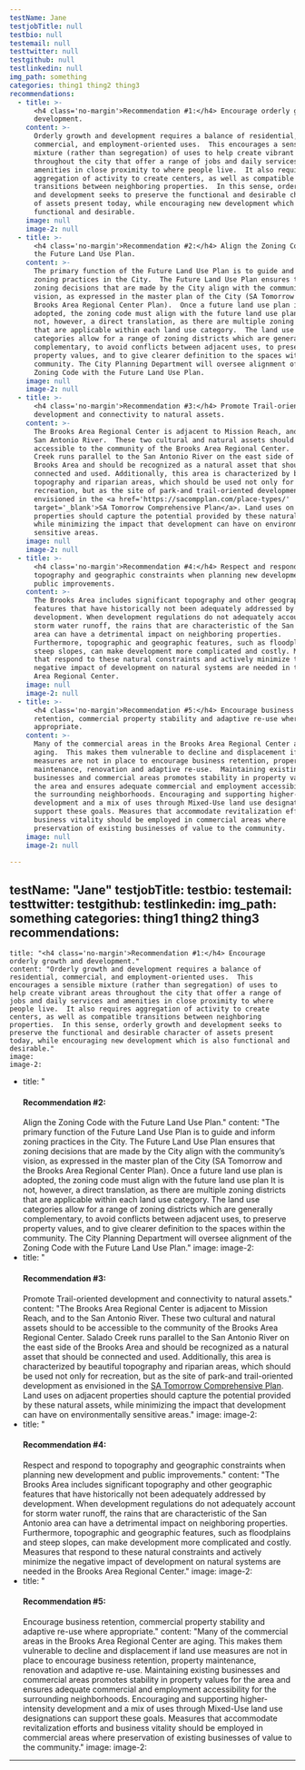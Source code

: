 ```yaml
---
testName: Jane
testjobTitle: null
testbio: null
testemail: null
testtwitter: null
testgithub: null
testlinkedin: null
img_path: something
categories: thing1 thing2 thing3
recommendations:
  - title: >-
      <h4 class='no-margin'>Recommendation #1:</h4> Encourage orderly growth and
      development.
    content: >-
      Orderly growth and development requires a balance of residential,
      commercial, and employment-oriented uses.  This encourages a sensible
      mixture (rather than segregation) of uses to help create vibrant areas
      throughout the city that offer a range of jobs and daily services and
      amenities in close proximity to where people live.  It also requires
      aggregation of activity to create centers, as well as compatible
      transitions between neighboring properties.  In this sense, orderly growth
      and development seeks to preserve the functional and desirable character
      of assets present today, while encouraging new development which is also
      functional and desirable.
    image: null
    image-2: null
  - title: >-
      <h4 class='no-margin'>Recommendation #2:</h4> Align the Zoning Code with
      the Future Land Use Plan.
    content: >-
      The primary function of the Future Land Use Plan is to guide and inform
      zoning practices in the City.  The Future Land Use Plan ensures that
      zoning decisions that are made by the City align with the community’s
      vision, as expressed in the master plan of the City (SA Tomorrow and the
      Brooks Area Regional Center Plan).  Once a future land use plan is
      adopted, the zoning code must align with the future land use plan It is
      not, however, a direct translation, as there are multiple zoning districts
      that are applicable within each land use category.  The land use
      categories allow for a range of zoning districts which are generally
      complementary, to avoid conflicts between adjacent uses, to preserve
      property values, and to give clearer definition to the spaces within the
      community. The City Planning Department will oversee alignment of the
      Zoning Code with the Future Land Use Plan.
    image: null
    image-2: null
  - title: >-
      <h4 class='no-margin'>Recommendation #3:</h4> Promote Trail-oriented
      development and connectivity to natural assets.
    content: >-
      The Brooks Area Regional Center is adjacent to Mission Reach, and to the
      San Antonio River.  These two cultural and natural assets should to be
      accessible to the community of the Brooks Area Regional Center.  Salado
      Creek runs parallel to the San Antonio River on the east side of the
      Brooks Area and should be recognized as a natural asset that should be
      connected and used. Additionally, this area is characterized by beautiful
      topography and riparian areas, which should be used not only for
      recreation, but as the site of park-and trail-oriented development as
      envisioned in the <a href='https://sacompplan.com/place-types/'
      target='_blank'>SA Tomorrow Comprehensive Plan</a>. Land uses on adjacent
      properties should capture the potential provided by these natural assets,
      while minimizing the impact that development can have on environmentally
      sensitive areas.
    image: null
    image-2: null
  - title: >-
      <h4 class='no-margin'>Recommendation #4:</h4> Respect and respond to
      topography and geographic constraints when planning new development and
      public improvements.
    content: >-
      The Brooks Area includes significant topography and other geographic
      features that have historically not been adequately addressed by
      development. When development regulations do not adequately account for
      storm water runoff, the rains that are characteristic of the San Antonio
      area can have a detrimental impact on neighboring properties. 
      Furthermore, topographic and geographic features, such as floodplains and
      steep slopes, can make development more complicated and costly. Measures
      that respond to these natural constraints and actively minimize the
      negative impact of development on natural systems are needed in the Brooks
      Area Regional Center.
    image: null
    image-2: null
  - title: >-
      <h4 class='no-margin'>Recommendation #5:</h4> Encourage business
      retention, commercial property stability and adaptive re-use where
      appropriate.
    content: >-
      Many of the commercial areas in the Brooks Area Regional Center are
      aging.  This makes them vulnerable to decline and displacement if land use
      measures are not in place to encourage business retention, property
      maintenance, renovation and adaptive re-use.  Maintaining existing
      businesses and commercial areas promotes stability in property values for
      the area and ensures adequate commercial and employment accessibility for
      the surrounding neighborhoods. Encouraging and supporting higher-intensity
      development and a mix of uses through Mixed-Use land use designations can
      support these goals. Measures that accommodate revitalization efforts and
      business vitality should be employed in commercial areas where
      preservation of existing businesses of value to the community.
    image: null
    image-2: null

---
```


testName: "Jane"
testjobTitle:
testbio:
testemail:
testtwitter:
testgithub:
testlinkedin:
img_path: something
categories:
  thing1
  thing2
  thing3
recommendations:
  -
    title: "<h4 class='no-margin'>Recommendation #1:</h4> Encourage orderly growth and development."
    content: "Orderly growth and development requires a balance of residential, commercial, and employment-oriented uses.  This encourages a sensible mixture (rather than segregation) of uses to help create vibrant areas throughout the city that offer a range of jobs and daily services and amenities in close proximity to where people live.  It also requires aggregation of activity to create centers, as well as compatible transitions between neighboring properties.  In this sense, orderly growth and development seeks to preserve the functional and desirable character of assets present today, while encouraging new development which is also functional and desirable."
    image:
    image-2:
  -
    title: "<h4 class='no-margin'>Recommendation #2:</h4> Align the Zoning Code with the Future Land Use Plan."
    content: "The primary function of the Future Land Use Plan is to guide and inform zoning practices in the City.  The Future Land Use Plan ensures that zoning decisions that are made by the City align with the community’s vision, as expressed in the master plan of the City (SA Tomorrow and the Brooks Area Regional Center Plan).  Once a future land use plan is adopted, the zoning code must align with the future land use plan It is not, however, a direct translation, as there are multiple zoning districts that are applicable within each land use category.  The land use categories allow for a range of zoning districts which are generally complementary, to avoid conflicts between adjacent uses, to preserve property values, and to give clearer definition to the spaces within the community. The City Planning Department will oversee alignment of the Zoning Code with the Future Land Use Plan."
    image:
    image-2:
  -
    title: "<h4 class='no-margin'>Recommendation #3:</h4> Promote Trail-oriented development and connectivity to natural assets."
    content: "The Brooks Area Regional Center is adjacent to Mission Reach, and to the San Antonio River.  These two cultural and natural assets should to be accessible to the community of the Brooks Area Regional Center.  Salado Creek runs parallel to the San Antonio River on the east side of the Brooks Area and should be recognized as a natural asset that should be connected and used. Additionally, this area is characterized by beautiful topography and riparian areas, which should be used not only for recreation, but as the site of park-and trail-oriented development as envisioned in the <a href='https://sacompplan.com/place-types/' target='_blank'>SA Tomorrow Comprehensive Plan</a>. Land uses on adjacent properties should capture the potential provided by these natural assets, while minimizing the impact that development can have on environmentally sensitive areas."
    image:
    image-2:
  -
    title: "<h4 class='no-margin'>Recommendation #4:</h4> Respect and respond to topography and geographic constraints when planning new development and public improvements."
    content: "The Brooks Area includes significant topography and other geographic features that have historically not been adequately addressed by development. When development regulations do not adequately account for storm water runoff, the rains that are characteristic of the San Antonio area can have a detrimental impact on neighboring properties.  Furthermore, topographic and geographic features, such as floodplains and steep slopes, can make development more complicated and costly. Measures that respond to these natural constraints and actively minimize the negative impact of development on natural systems are needed in the Brooks Area Regional Center."
    image:
    image-2:
  -
    title: "<h4 class='no-margin'>Recommendation #5:</h4> Encourage business retention, commercial property stability and adaptive re-use where appropriate."
    content: "Many of the commercial areas in the Brooks Area Regional Center are aging.  This makes them vulnerable to decline and displacement if land use measures are not in place to encourage business retention, property maintenance, renovation and adaptive re-use.  Maintaining existing businesses and commercial areas promotes stability in property values for the area and ensures adequate commercial and employment accessibility for the surrounding neighborhoods. Encouraging and supporting higher-intensity development and a mix of uses through Mixed-Use land use designations can support these goals. Measures that accommodate revitalization efforts and business vitality should be employed in commercial areas where preservation of existing businesses of value to the community."
    image:
    image-2:
  
---

